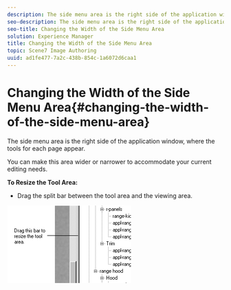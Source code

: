 ```yaml
---
description: The side menu area is the right side of the application window, where the tools for each page appear.
seo-description: The side menu area is the right side of the application window, where the tools for each page appear.
seo-title: Changing the Width of the Side Menu Area
solution: Experience Manager
title: Changing the Width of the Side Menu Area
topic: Scene7 Image Authoring
uuid: ad1fe477-7a2c-438b-854c-1a6072d6caa1
---
```


# Changing the Width of the Side Menu Area{#changing-the-width-of-the-side-menu-area}

The side menu area is the right side of the application window, where the tools for each page appear.

You can make this area wider or narrower to accommodate your current editing needs.

**To Resize the Tool Area:**

* Drag the split bar between the tool area and the viewing area.

![](assets/resize_tool.png)

